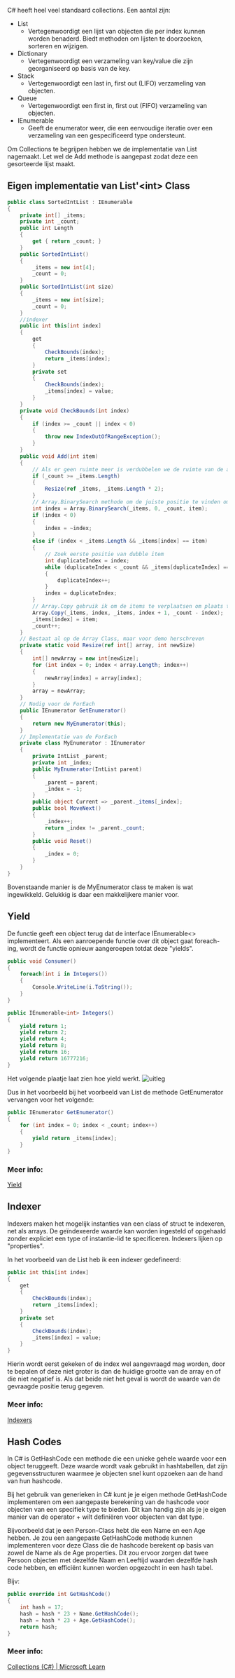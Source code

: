 C# heeft heel veel standaard collections.
Een aantal zijn:

- List
	- Vertegenwoordigt een lijst van objecten die per index kunnen worden benaderd. Biedt methoden om lijsten te doorzoeken, sorteren en wijzigen.
- Dictionary
	- Vertegenwoordigt een verzameling van key/value die zijn georganiseerd op basis van de key.
- Stack
	- Vertegenwoordigt een last in, first out (LIFO) verzameling van objecten.
- Queue
	- Vertegenwoordigt een first in, first out (FIFO) verzameling van objecten.
- IEnumerable
	- Geeft de enumerator weer, die een eenvoudige iteratie over een verzameling van een gespecificeerd type ondersteunt.


Om Collections te begrijpen hebben we de implementatie van List nagemaakt.
Let wel de Add methode is aangepast zodat deze een gesorteerde lijst maakt.

## Eigen implementatie van List'\<int\> Class

```c#
public class SortedIntList : IEnumerable
{
    private int[] _items;
    private int _count;
    public int Length
    {
        get { return _count; }
    }
    public SortedIntList()
    {
        _items = new int[4];
        _count = 0;
    }
    public SortedIntList(int size)
    {
        _items = new int[size];
        _count = 0;
    }
    //indexer
    public int this[int index]
    {
        get
        {
            CheckBounds(index);
            return _items[index];
        }
        private set
        {
            CheckBounds(index);
            _items[index] = value;
        }
    }
    private void CheckBounds(int index)
    {
        if (index >= _count || index < 0)
        {
            throw new IndexOutOfRangeException();
        }
    }
    public void Add(int item)
    {
        // Als er geen ruimte meer is verdubbelen we de ruimte van de array
        if (_count >= _items.Length)
        {
            Resize(ref _items, _items.Length * 2);
        }
        // Array.BinarySearch methode om de juiste positie te vinden om het nieuwe item in de array in te voegen.
        int index = Array.BinarySearch(_items, 0, _count, item);
        if (index < 0)
        {
            index = ~index;
        }
        else if (index < _items.Length && _items[index] == item)
        {
            // Zoek eerste positie van dubble item
            int duplicateIndex = index;
            while (duplicateIndex < _count && _items[duplicateIndex] == item)
            {
                duplicateIndex++;
            }
            index = duplicateIndex;
        }
        // Array.Copy gebruik ik om de items te verplaatsen om plaats te maken voor het nieuwe item
        Array.Copy(_items, index, _items, index + 1, _count - index);
        _items[index] = item;
        _count++;
    }
    // Bestaat al op de Array Class, maar voor demo herschreven
    private static void Resize(ref int[] array, int newSize)
    {
        int[] newArray = new int[newSize];
        for (int index = 0; index < array.Length; index++)
        {
            newArray[index] = array[index];
        }
        array = newArray;
    }
    // Nodig voor de ForEach
    public IEnumerator GetEnumerator()
    {
        return new MyEnumerator(this);
    }
    // Implementatie van de ForEach
    private class MyEnumerator : IEnumerator
    {
        private IntList _parent;
        private int _index;
        public MyEnumerator(IntList parent)
        {
            _parent = parent;
            _index = -1;
        }
        public object Current => _parent._items[_index];
        public bool MoveNext()
        {
            _index++;
            return _index != _parent._count;
        }
        public void Reset()
        {
            _index = 0;
        }
    }
}
```
Bovenstaande manier is de MyEnumerator class te maken is wat ingewikkeld. Gelukkig is daar een makkelijkere manier voor.

## Yield

De functie geeft een object terug dat de interface IEnumerable<> implementeert. Als een aanroepende functie over dit object gaat foreach-ing, wordt de functie opnieuw aangeroepen totdat deze "yields".
```c#
public void Consumer()
{
    foreach(int i in Integers())
    {
        Console.WriteLine(i.ToString());
    }
}

public IEnumerable<int> Integers()
{
    yield return 1;
    yield return 2;
    yield return 4;
    yield return 8;
    yield return 16;
    yield return 16777216;
}
```
Het volgende plaatje laat zien hoe yield werkt.
![uitleg](https://github.com/link007113/TraineeshipNotes/blob/main/Blok%201/Dag09/YieldUitleg.png?raw=true)

Dus in het voorbeeld bij het voorbeeld van List de methode GetEnumerator vervangen voor het volgende:

```c#
public IEnumerator GetEnumerator()
{
    for (int index = 0; index < _count; index++)
    {
        yield return _items[index];
    }
}
```

### Meer info:
[Yield](https://learn.microsoft.com/en-us/dotnet/csharp/language-reference/statements/yield)

## Indexer

Indexers maken het mogelijk instanties van een class of struct te indexeren, net als arrays. De geïndexeerde waarde kan worden ingesteld of opgehaald zonder expliciet een type of instantie-lid te specificeren. Indexers lijken op "properties".

In het voorbeeld van de List heb ik een indexer gedefineerd:
```c#
public int this[int index]
{
    get
    {
        CheckBounds(index);
        return _items[index];
    }
    private set
    {
        CheckBounds(index);
        _items[index] = value;
    }
}
```
Hierin wordt eerst gekeken of de index wel aangevraagd mag worden, door te bepalen of deze niet groter is dan de huidige grootte van de array en of die niet negatief is. Als dat beide niet het geval is wordt de waarde van de gevraagde positie terug gegeven. 

### Meer info:
[Indexers](https://learn.microsoft.com/en-us/dotnet/csharp/programming-guide/indexers/)

## Hash Codes

In C# is GetHashCode een methode die een unieke gehele waarde voor een object teruggeeft. Deze waarde wordt vaak gebruikt in hashtabellen, dat zijn gegevensstructuren waarmee je objecten snel kunt opzoeken aan de hand van hun hashcode.

Bij het gebruik van generieken in C# kunt je je eigen methode GetHashCode implementeren om een aangepaste berekening van de hashcode voor objecten van een specifiek type te bieden. Dit kan handig zijn als je je eigen manier van de operator + wilt definiëren voor objecten van dat type.

Bijvoorbeeld dat je een Person-Class hebt die een Name en een Age hebben. Je zou een aangepaste GetHashCode methode kunnen implementeren voor deze Class die de hashcode berekent op basis van zowel de Name als de Age properties. Dit zou ervoor zorgen dat twee Persoon objecten met dezelfde Naam en Leeftijd waarden dezelfde hash code hebben, en efficiënt kunnen worden opgezocht in een hash tabel.

Bijv:
```c#
public override int GetHashCode()
{
    int hash = 17;
    hash = hash * 23 + Name.GetHashCode();
    hash = hash * 23 + Age.GetHashCode();
    return hash;
}

```

### Meer info:
[Collections (C#) | Microsoft Learn](https://learn.microsoft.com/en-us/dotnet/csharp/programming-guide/concepts/collections)
